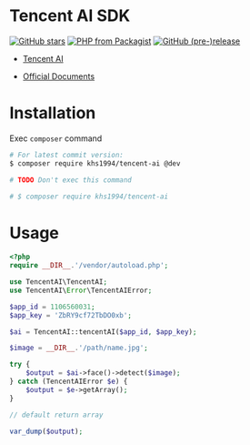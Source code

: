 # Tencent AI SDK

[![GitHub stars](https://img.shields.io/github/stars/khs1994-php/tencent-ai.svg?style=social&label=Stars)](https://github.com/khs1994-php/tencent-ai) [![PHP from Packagist](https://img.shields.io/packagist/php-v/khs1994/tencent-ai.svg)](https://packagist.org/packages/khs1994/tencent-ai) [![GitHub (pre-)release](https://img.shields.io/github/release/khs1994-php/tencent-ai/all.svg)](https://github.com/khs1994-php/tencent-ai/releases)

- [Tencent AI](https://ai.qq.com)

- [Official Documents](https://ai.qq.com/doc/index.shtml)

# Installation

Exec `composer` command

```bash
# For latest commit version:
$ composer require khs1994/tencent-ai @dev

# TODO Don't exec this command

# $ composer require khs1994/tencent-ai
```

# Usage

```php
<?php
require __DIR__.'/vendor/autoload.php';

use TencentAI\TencentAI;
use TencentAI\Error\TencentAIError;

$app_id = 1106560031;
$app_key = 'ZbRY9cf72TbDO0xb';

$ai = TencentAI::tencentAI($app_id, $app_key);

$image = __DIR__.'/path/name.jpg';

try {
    $output = $ai->face()->detect($image);
} catch (TencentAIError $e) {
    $output = $e->getArray();
}

// default return array

var_dump($output);
```
